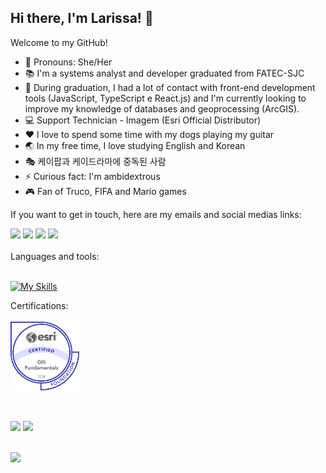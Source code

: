 ## Hi there, I'm Larissa! :wave:

 Welcome to my GitHub!
 <br>
 - :woman: Pronouns: She/Her
 - :books: I'm a systems analyst and developer graduated from FATEC-SJC
 - :seedling: During graduation, I had a lot of contact with front-end development tools (JavaScript, TypeScript e React.js) and I'm currently looking to improve my knowledge of databases and geoprocessing (ArcGIS).
 - :computer: Support Technician - Imagem (Esri Official Distributor)
 - ❤️ I love to spend some time with my dogs playing my guitar
 - 🌏 In my free time, I love studying English and Korean
 - 🎭 케이팝과 케이드라마에 중독된 사람
 - :zap: Curious fact: I'm ambidextrous
 - :video_game: Fan of Truco, FIFA and Mario games
 
 If you want to get in touch, here are my emails and social medias links:
 <br>
<div> 
  <a href="https://instagram.com/laaridiniz_" target="_blank"><img src="https://img.shields.io/badge/-Instagram-%23E4405F?style=for-the-badge&logo=instagram&logoColor=white" target="_blank"></a>
 	<a href = "mailto:contatodiniz.laari@gmail.com"><img src="https://img.shields.io/badge/-Gmail-%23333?style=for-the-badge&logo=gmail&logoColor=white" target="_blank"></a>
  <a href = "mailto:contatolarissa_a_p@hotmail.com"><img src="https://img.shields.io/badge/Microsoft_Outlook-0078D4?style=for-the-badge&logo=microsoft-outlook&logoColor=white" target="_blank"></a>
  <a href="https://www.linkedin.com/in/larissa-diniz-dev" target="_blank"><img src="https://img.shields.io/badge/-LinkedIn-%230077B5?style=for-the-badge&logo=linkedin&logoColor=white" target="_blank"></a>
 <br>
 </div>
 <br>
 <div>
   Languages and tools:
   <br>
 </div>
<br>
 
 [![My Skills](https://skillicons.dev/icons?i=figma,html,css,js,ts,react,vue,linux,aws,docker,mysql,mongodb,py,java)](https://skillicons.dev)


 <div>
   Certifications:
  <br>
  <br>
   <img height="110em" src="https://github.com/laaridiniz/laaridiniz/blob/main/images/gis-fundamentals-foundation-2024.png"/>
</div>
 
 ##
 
<br>
<div>

  <img height="180em" src="https://github-readme-stats-sigma-five.vercel.app/api?username=laaridiniz&theme=chartreuse-dark&include_all_commits=true&count_private=true&show_icons=true"/>
  <img height="180em" src="https://github-readme-stats.vercel.app/api/top-langs/?username=laaridiniz&layout=compact&langs_count=6&theme=chartreuse-dark"/>
  
</div>

<br>

![](https://komarev.com/ghpvc/?username=laaridiniz&style=flat)
